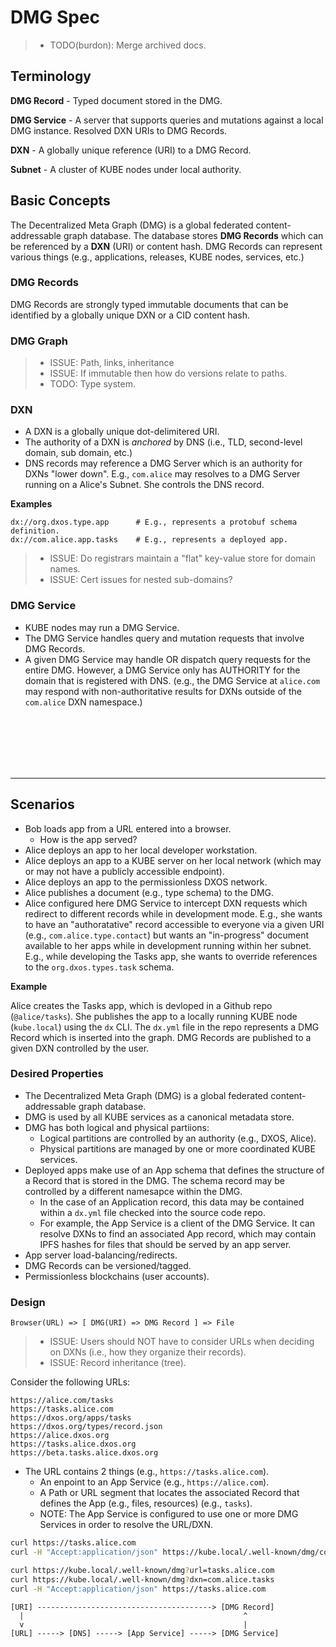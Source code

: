 # DMG Spec

<!-- @toc -->

> - TODO(burdon): Merge archived docs.

## Terminology

**DMG Record** -
Typed document stored in the DMG.

**DMG Service** -
A server that supports queries and mutations against a local DMG instance. Resolved DXN URIs to DMG Records.

**DXN** -
A globally unique reference (URI) to a DMG Record.

**Subnet** - 
A cluster of KUBE nodes under local authority.


## Basic Concepts

The Decentralized Meta Graph (DMG) is a global federated content-addressable graph database.
The database stores **DMG Records** which can be referenced by a **DXN** (URI) or content hash.
DMG Records can represent various things (e.g., applications, releases, KUBE nodes, services, etc.)

### DMG Records

DMG Records are strongly typed immutable documents that can be identified by a globally unique DXN or a CID content hash.

### DMG Graph

> - ISSUE: Path, links, inheritance
> - ISSUE: If immutable then how do versions relate to paths.
> - TODO: Type system.

### DXN

- A DXN is a globally unique dot-delimitered URI.
- The authority of a DXN is *anchored* by DNS (i.e., TLD, second-level domain, sub domain, etc.)
- DNS records may reference a DMG Server which is an authority for DXNs "lower down". E.g., `com.alice` may resolves to a DMG Server running on a Alice's Subnet. She controls the DNS record.

**Examples**
```
dx://org.dxos.type.app      # E.g., represents a protobuf schema definition.
dx://com.alice.app.tasks    # E.g., represents a deployed app.
```

> - ISSUE: Do registrars maintain a "flat" key-value store for domain names.
> - ISSUE: Cert issues for nested sub-domains?

### DMG Service

- KUBE nodes may run a DMG Service.
- The DMG Service handles query and mutation requests that involve DMG Records.
- A given DMG Service may handle OR dispatch query requests for the entire DMG. However, a DMG Service only has AUTHORITY for the domain that is registered with DNS. (e.g., the DMG Service at `alice.com` may respond with non-authoritative results for DXNs outside of the `com.alice` DXN namespace.)







<br/><br/><br/><br/><br/>
<hr/>

## Scenarios

- Bob loads app from a URL entered into a browser.
  - How is the app served?
- Alice deploys an app to her local developer workstation.
- Alice deploys an app to a KUBE server on her local network (which may or may not have a publicly accessible endpoint).
- Alice deploys an app to the permissionless DXOS network.
- Alice publishes a document (e.g., type schema) to the DMG.
- Alice configured here DMG Service to intercept DXN requests which redirect to different records while in development mode.
  E.g., she wants to have an "authoratative" record accessible to everyone via a given URI (e.g., `com.alice.type.contact`) but wants an "in-progress" document available to her apps while in development running within her subnet.
  E.g., while developing the Tasks app, she wants to override references to the `org.dxos.types.task` schema.

**Example**

Alice creates the Tasks app, which is devloped in a Github repo (`@alice/tasks`).
She publishes the app to a locally running KUBE node (`kube.local`) using the `dx` CLI.
The `dx.yml` file in the repo represents a DMG Record which is inserted into the graph.
DMG Records are published to a given DXN controlled by the user.


### Desired Properties

- The Decentralized Meta Graph (DMG) is a global federated content-addressable graph database.
- DMG is used by all KUBE services as a canonical metadata store.
- DMG has both logical and physical partiions:
  - Logical partitions are controlled by an authority (e.g., DXOS, Alice).
  - Physical partitions are managed by one or more coordinated KUBE services.
- Deployed apps make use of an App schema that defines the structure of a Record that is stored in the DMG. The schema record may be controlled by a different namesapce within the DMG. 
  - In the case of an Application record, this data may be contained within a `dx.yml` file checked into the source code repo. 
  - For example, the App Service is a client of the DMG Service. It can resolve DXNs to find an associated App record, which may contain IPFS hashes for files that should be served by an app server.
- App server load-balancing/redirects.
- DMG Records can be versioned/tagged.
- Permissionless blockchains (user accounts).


### Design

```
Browser(URL) => [ DMG(URI) => DMG Record ] => File
```

> - ISSUE: Users should NOT have to consider URLs when deciding on DXNs (i.e., how they organize their records).
> - ISSUE: Record inheritance (tree).


Consider the following URLs:
```
https://alice.com/tasks
https://tasks.alice.com
https://dxos.org/apps/tasks
https://dxos.org/types/record.json
https://alice.dxos.org
https://tasks.alice.dxos.org
https://beta.tasks.alice.dxos.org
```

- The URL contains 2 things (e.g., `https://tasks.alice.com`).
  - An enpoint to an App Service (e.g., `https://alice.com`).
  - A Path or URL segment that locates the associated Record that defines the App (e.g., files, resources) (e.g., `tasks`).
  - NOTE: The App Service is configured to use one or more DMG Services in order to resolve the URL/DXN.


```bash
curl https://tasks.alice.com
curl -H "Accept:application/json" https://kube.local/.well-known/dmg/com.alice.tasks

curl https://kube.local/.well-known/dmg?url=tasks.alice.com
curl https://kube.local/.well-known/dmg?dxn=com.alice.tasks
curl -H "Accept:application/json" https://tasks.alice.com 
```


```
[URI] ---------------------------------------> [DMG Record]
  |                                                 ^
  v                                                 |
[URL] -----> [DNS] -----> [App Service] -----> [DMG Service]
```




